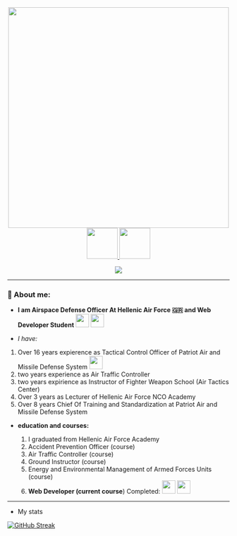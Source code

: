 <div align="center">
<img width=500 src="https://www.defensenews.com/resizer/8QfEfijKyi5oJzflfuRRfyUobh8=/1024x0/filters:format(jpg):quality(70)/cloudfront-us-east-1.images.arcpublishing.com/archetype/QPVEISVJEJGSFBFCV2FQR3XZAQ.jpeg" /> 

  <div>
<a href="https://www.linkedin.com/in/george-arvanitis-b25367280/" target="_blank">
<img width=70 src="https://img.shields.io/badge/linkedin-blue"/> 
</a> 

<a href="https://www.youtube.com/channel/UCJIZe9277-JD9GGzMVaXvfA" target="_blank"> 
<img width=70 src="https://img.shields.io/badge/youtube-red"/> 
</a> 
</div>

![](https://komarev.com/ghpvc/?username=georgerv85-github-username&style=flat-square)
</div>

---

### 👮 About me: 

- **I am Airspace Defense Officer At Hellenic Air Force 🇬🇷 and Web Developer Student** 
            <img width=30 src="https://cdn.jsdelivr.net/gh/devicons/devicon/icons/wordpress/wordpress-original.svg" /> 
            <img width=30 src="https://cdn.jsdelivr.net/gh/devicons/devicon/icons/woocommerce/woocommerce-original.svg" />
         
- *I have:*
  
 1. Over 16 years expierence as Tactical Control Officer of Patriot Air and Missile Defense System <img width=30 src="https://encrypted-tbn0.gstatic.com/images?q=tbn:ANd9GcQe_PQWIhtKjaFDtWvga82BhOO1_k4iOXpLAGRIvmc2cnzsXj09KcoCtYCGUJgJk8NN4eU&usqp=CAU"> 
 2. two years experience as Air Traffic Controller
 3. two years expirience as Instructor of Fighter Weapon School (Air Tactics Center)
 4. Over 3 years as Lecturer of Hellenic Air Force NCO Academy
 5. Over 8 years Chief Of Τraining and Standardization at Patriot Air and Missile Defense System
  

 - **education and courses:**

   1. I graduated from Hellenic Air Force Academy
   2. Αccident Prevention Officer (course)
   3. Air Traffic Controller (course)
   4. Ground Instructor (course)
   5. Εnergy and Εnvironmental Μanagement of Αrmed Forces Units (course)
   6. **Web Developer (current course**) Completed: <img width=30 src="https://cdn.jsdelivr.net/gh/devicons/devicon/icons/wordpress/wordpress-original.svg" /> 
            <img width=30 src="https://cdn.jsdelivr.net/gh/devicons/devicon/icons/woocommerce/woocommerce-original.svg" />
   
  ---

  - My stats
    
  [![GitHub Streak](https://streak-stats.demolab.com?user=georgerv85)](https://git.io/streak-stats)
